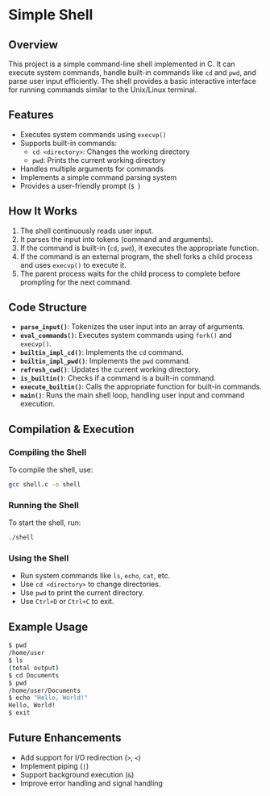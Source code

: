 # Simple Shell

## Overview
This project is a simple command-line shell implemented in C. It can execute system commands, handle built-in commands like `cd` and `pwd`, and parse user input efficiently. The shell provides a basic interactive interface for running commands similar to the Unix/Linux terminal.

## Features
- Executes system commands using `execvp()`
- Supports built-in commands:
  - `cd <directory>`: Changes the working directory
  - `pwd`: Prints the current working directory
- Handles multiple arguments for commands
- Implements a simple command parsing system
- Provides a user-friendly prompt (`$ `)

## How It Works
1. The shell continuously reads user input.
2. It parses the input into tokens (command and arguments).
3. If the command is built-in (`cd`, `pwd`), it executes the appropriate function.
4. If the command is an external program, the shell forks a child process and uses `execvp()` to execute it.
5. The parent process waits for the child process to complete before prompting for the next command.

## Code Structure
- **`parse_input()`**: Tokenizes the user input into an array of arguments.
- **`eval_commands()`**: Executes system commands using `fork()` and `execvp()`.
- **`builtin_impl_cd()`**: Implements the `cd` command.
- **`builtin_impl_pwd()`**: Implements the `pwd` command.
- **`refresh_cwd()`**: Updates the current working directory.
- **`is_builtin()`**: Checks if a command is a built-in command.
- **`execute_builtin()`**: Calls the appropriate function for built-in commands.
- **`main()`**: Runs the main shell loop, handling user input and command execution.

## Compilation & Execution
### **Compiling the Shell**
To compile the shell, use:
```sh
gcc shell.c -o shell
```

### **Running the Shell**
To start the shell, run:
```sh
./shell
```

### **Using the Shell**
- Run system commands like `ls`, `echo`, `cat`, etc.
- Use `cd <directory>` to change directories.
- Use `pwd` to print the current directory.
- Use `Ctrl+D` or `Ctrl+C` to exit.

## Example Usage
```sh
$ pwd
/home/user
$ ls
(total output)
$ cd Documents
$ pwd
/home/user/Documents
$ echo "Hello, World!"
Hello, World!
$ exit
```

## Future Enhancements
- Add support for I/O redirection (`>`, `<`)
- Implement piping (`|`)
- Support background execution (`&`)
- Improve error handling and signal handling

